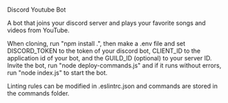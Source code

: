 #
Discord Youtube Bot

A bot that joins your discord server and plays your favorite songs and videos from YouTube.

When cloning, run "npm install .", then make a .env file and set DISCORD_TOKEN to the token of your discord bot, CLIENT_ID to the application id of your bot, and the GUILD_ID (optional) to your server ID. Invite the bot, run "node deploy-commands.js" and if it runs without errors, run "node index.js" to start the bot.

Linting rules can be modified in .eslintrc.json and commands are stored in the commands folder.